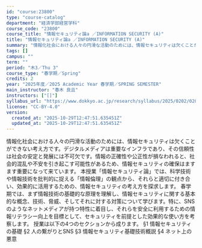 ```yaml
---
id: "course:23800"
type: "course-catalog"
department: "経済学部経営学科"
course_code: "23800"
course_title: "情報セキュリティ論a ／INFORMATION SECURITY (A)"
title: "情報セキュリティ論a ／INFORMATION SECURITY (A)"
summary: "情報化社会における人々の円滑な活動のためには、情報セキュリティは欠くことができない考え方です。デジタルメディアは重要なインフラであり、その信頼性は社会の安定と発展には不可欠です。情報の正確性や公正性が損なわれると、社会的混乱や不安を引き起こ…"
tags: []
campus: ""
term: ""
period: "木3／Thu 3"
course_type: "春学期／Spring"
credits: 2
year: "2025年度／2025 Academic Year 春学期／SPRING SEMESTER"
main_instructor: "春木 良且"
instructors: ["[]"]
syllabus_url: "https://www.dokkyo.ac.jp/research/syllabus/2025/0202/0202_23800_ja_JP.html"
license: "CC-BY-4.0"
version:
  created_at: "2025-10-29T12:47:51.635451Z"
  updated_at: "2025-10-29T12:47:51.635451Z"
---
```

情報化社会における人々の円滑な活動のためには、情報セキュリティは欠くことができない考え方です。デジタルメディアは重要なインフラであり、その信頼性は社会の安定と発展には不可欠です。情報の正確性や公正性が損なわれると、社会的混乱や不安を引き起こす可能性があるため、情報セキュリティの確保はますます重要になって来ています。 本授業「情報セキュリティ論」では、科学技術や情報技術を批判的に捉える「情報倫理」の観点から、それらと適切に付き合い、効果的に活用するための、情報セキュリティの考え方を探求します。 春学期では、まず情報技術の基礎的な原理を理解し、情報セキュリティに関する基本的な概念、技術、脅威、そしてそれに対する対策について学びます。特に、SNSのようなネットメディアが持つ特性に着目し、それらを安全に利用するための情報リテラシー向上を目標として、セキュリティを前提とした効果的な使い方を考察します。 授業は以下の4つのセクションから成ります。 §1 情報セキュリティの基礎 §2 人の繋がりとSNS §3 情報セキュリティ基礎技術概説 §4 ネット上の悪意
